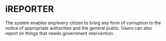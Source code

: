 # iREPORTER

The system enables any/every citizen to bring any form of corruption to the notice of appropriate authorities and the general public. Users can also report on things that needs government intervention

